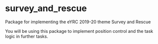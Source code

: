 # survey_and_rescue
Package for implementing the eYRC  2019-20 theme Survey and Rescue

You will be using this package to implement position control and the task logic in further tasks.
